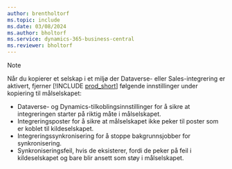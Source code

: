 ```yaml
---
author: brentholtorf
ms.topic: include
ms.date: 03/08/2024
ms.author: bholtorf
ms.service: dynamics-365-business-central
ms.reviewer: bholtorf
---
```


> [!NOTE]
> Når du kopierer et selskap i et miljø der Dataverse- eller Sales-integrering er aktivert, fjerner [!INCLUDE [prod_short](prod_short.md)] følgende innstillinger under kopiering til målselskapet:
>
> * Dataverse- og Dynamics-tilkoblingsinnstillinger for å sikre at integreringen starter på riktig måte i målselskapet.
> * Integreringsposter for å sikre at målselskapet ikke peker til poster som er koblet til kildeselskapet.
> * Integreringssynkronisering for å stoppe bakgrunnsjobber for synkronisering.
> * Synkroniseringsfeil, hvis de eksisterer, fordi de peker på feil i kildeselskapet og bare blir ansett som støy i målselskapet.